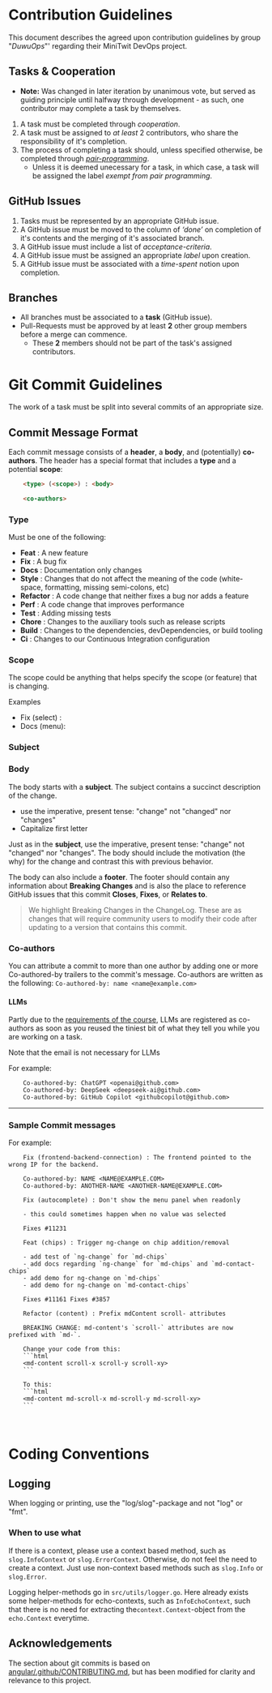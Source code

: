 # Contribution Guidelines

This document describes the agreed upon contribution guidelines by group "*DuwuOps*"' regarding their MiniTwit DevOps project.

## Tasks & Cooperation
* **Note:** Was changed in later iteration by unanimous vote, but served as guiding principle until halfway through development - as such, one contributor may complete a task by themselves.
1. A task must be completed through *cooperation*.
2. A task must be assigned to *at least* 2 contributors, who share the responsibility of it's completion.
3. The process of completing a task should, unless specified otherwise, be completed through [*pair-programming*](https://qentelli.com/thought-leadership/insights/introduction-pair-programming#:~:text=Pair%20programming%20is%20a%20concept,the%20accuracy%20of%20the%20code). 
    * Unless it is deemed unecessary for a task, in which case, a task will be assigned the label *exempt from pair programming*.
    

## GitHub Issues

1. Tasks must be represented by an appropriate GitHub issue.
2. A GitHub issue must be moved to the column of *‘done’* on completion of it's contents and the merging of it's associated branch.
3. A GitHub issue must include a list of *acceptance-criteria*.
4. A GitHub issue must be assigned an appropriate *label* upon creation.
5. A GitHub issue must be associated with a *time-spent* notion upon completion.

## Branches

* All branches must be associated to a **task** (GitHub issue).
* Pull-Requests must be approved by at least **2** other group members before a merge can commence.
    * These **2** members should not be part of the task's assigned contributors. 



# <a name="commit"></a> Git Commit Guidelines

The work of a task must be split into several commits of an appropriate size.

## <a name="commit-message-format"></a> Commit Message Format

Each commit message consists of a **header**, a **body**, and (potentially) **co-authors**. The header has a special
format that includes a **type** and a potential **scope**:

```html
    <type> (<scope>) : <body>

    <co-authors>
```

### Type

Must be one of the following:

* **Feat** : A new feature
* **Fix** : A bug fix
* **Docs** : Documentation only changes
* **Style** : Changes that do not affect the meaning of the code (white-space, formatting, missing semi-colons, etc)
* **Refactor** : A code change that neither fixes a bug nor adds a feature
* **Perf** : A code change that improves performance
* **Test** : Adding missing tests
* **Chore** : Changes to the auxiliary tools such as release scripts
* **Build** : Changes to the dependencies, devDependencies, or build tooling
* **Ci** : Changes to our Continuous Integration configuration

### Scope

The scope could be anything that helps specify the scope (or feature) that is changing.

Examples
- Fix (select) : 
- Docs (menu): 

### Subject



### Body

The body starts with a **subject**. The subject contains a succinct description of the change.

* use the imperative, present tense: "change" not "changed" nor "changes"
* Capitalize first letter


Just as in the **subject**, use the imperative, present tense: "change" not "changed" nor "changes".
The body should include the motivation (the why) for the change and contrast this with previous behavior.

The body can also include a **footer**.
The footer should contain any information about **Breaking Changes** and is also the place to
reference GitHub issues that this commit **Closes**, **Fixes**, or **Relates to**.

> We highlight Breaking Changes in the ChangeLog. These are as changes that will require
  community users to modify their code after updating to a version that contains this commit.


### Co-authors

You can attribute a commit to more than one author by adding one or more Co-authored-by trailers to the commit's message.
Co-authors are written as the following:
`Co-authored-by: name <name@example.com>`

#### LLMs

Partly due to the [requirements of the course](https://github.com/itu-devops/lecture_notes/blob/master/sessions/session_02/README_TASKS.md#guidelines-for-using-ai-code-assistants-like-github-copilot-chatgpt-etc), LLMs are registered as co-authors as soon as you reused the tiniest bit of what they tell you while you are working on a task.

Note that the email is not necessary for LLMs

For example:
```text
    Co-authored-by: ChatGPT <openai@github.com>
    Co-authored-by: DeepSeek <deepseek-ai@github.com>
    Co-authored-by: GitHub Copilot <githubcopilot@github.com>
```



---

### Sample Commit messages

For example:
```text
    Fix (frontend-backend-connection) : The frontend pointed to the wrong IP for the backend.

    Co-authored-by: NAME <NAME@EXAMPLE.COM>
    Co-authored-by: ANOTHER-NAME <ANOTHER-NAME@EXAMPLE.COM>
```

```text
    Fix (autocomplete) : Don't show the menu panel when readonly

    - this could sometimes happen when no value was selected

    Fixes #11231
```

```text
    Feat (chips) : Trigger ng-change on chip addition/removal

    - add test of `ng-change` for `md-chips`
    - add docs regarding `ng-change` for `md-chips` and `md-contact-chips`
    - add demo for ng-change on `md-chips`
    - add demo for ng-change on `md-contact-chips`

    Fixes #11161 Fixes #3857
```

```text
    Refactor (content) : Prefix mdContent scroll- attributes

    BREAKING CHANGE: md-content's `scroll-` attributes are now prefixed with `md-`.

    Change your code from this:
    ```html
    <md-content scroll-x scroll-y scroll-xy>
    ```

    To this:
    ```html
    <md-content md-scroll-x md-scroll-y md-scroll-xy>
    ```
```
<br/>

# Coding Conventions

## Logging

When logging or printing, use the "log/slog"-package and not "log" or "fmt".

### When to use what

If there is a context, please use a context based method, such as `slog.InfoContext` or `slog.ErrorContext`. Otherwise, do not feel the need to create a context. Just use non-context based methods such as `slog.Info` or `slog.Error`.

Logging helper-methods go in `src/utils/logger.go`. Here already exists some helper-methods for echo-contexts, such as `InfoEchoContext`, such that there is no need for extracting the`context.Context`-object from the `echo.Context` everytime.


## Acknowledgements
The section about git commits is based on [angular/.github/CONTRIBUTING.md](https://github.com/angular/material/blob/master/.github/CONTRIBUTING.md), but has been modified for clarity and relevance to this project.